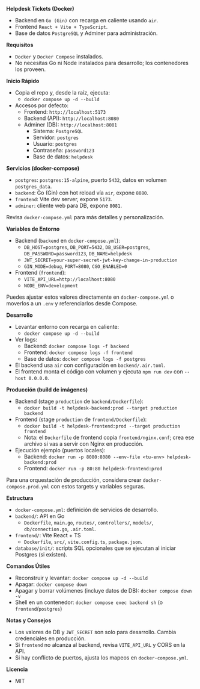 **Helpdesk Tickets (Docker)**

- Backend en `Go (Gin)` con recarga en caliente usando `air`.
- Frontend `React + Vite + TypeScript`.
- Base de datos `PostgreSQL` y Adminer para administración.

**Requisitos**

- `Docker` y `Docker Compose` instalados.
- No necesitas Go ni Node instalados para desarrollo; los contenedores los proveen.

**Inicio Rápido**

- Copia el repo y, desde la raíz, ejecuta:
  - `docker compose up -d --build`
- Accesos por defecto:
  - Frontend: `http://localhost:5173`
  - Backend (API): `http://localhost:8080`
  - Adminer (DB): `http://localhost:8081`
    - Sistema: `PostgreSQL`
    - Servidor: `postgres`
    - Usuario: `postgres`
    - Contraseña: `password123`
    - Base de datos: `helpdesk`

**Servicios (docker-compose)**

- `postgres`: `postgres:15-alpine`, puerto `5432`, datos en volumen `postgres_data`.
- `backend`: Go (Gin) con hot reload vía `air`, expone `8080`.
- `frontend`: Vite dev server, expone `5173`.
- `adminer`: cliente web para DB, expone `8081`.

Revisa `docker-compose.yml` para más detalles y personalización.

**Variables de Entorno**

- Backend (`backend` en `docker-compose.yml`):
  - `DB_HOST=postgres`, `DB_PORT=5432`, `DB_USER=postgres`, `DB_PASSWORD=password123`, `DB_NAME=helpdesk`
  - `JWT_SECRET=your-super-secret-jwt-key-change-in-production`
  - `GIN_MODE=debug`, `PORT=8080`, `CGO_ENABLED=0`
- Frontend (`frontend`):
  - `VITE_API_URL=http://localhost:8080`
  - `NODE_ENV=development`

Puedes ajustar estos valores directamente en `docker-compose.yml` o moverlos a un `.env` y referenciarlos desde Compose.

**Desarrollo**

- Levantar entorno con recarga en caliente:
  - `docker compose up -d --build`
- Ver logs:
  - Backend: `docker compose logs -f backend`
  - Frontend: `docker compose logs -f frontend`
  - Base de datos: `docker compose logs -f postgres`
- El backend usa `air` con configuración en `backend/.air.toml`.
- El frontend monta el código con volumen y ejecuta `npm run dev` con `--host 0.0.0.0`.

**Producción (build de imágenes)**

- Backend (stage `production` de `backend/Dockerfile`):
  - `docker build -t helpdesk-backend:prod --target production backend`
- Frontend (stage `production` de `frontend/Dockerfile`):
  - `docker build -t helpdesk-frontend:prod --target production frontend`
  - Nota: el `Dockerfile` de frontend copia `frontend/nginx.conf`; crea ese archivo si vas a servir con Nginx en producción.
- Ejecución ejemplo (puertos locales):
  - Backend: `docker run -p 8080:8080 --env-file <tu-env> helpdesk-backend:prod`
  - Frontend: `docker run -p 80:80 helpdesk-frontend:prod`

Para una orquestación de producción, considera crear `docker-compose.prod.yml` con estos targets y variables seguras.

**Estructura**

- `docker-compose.yml`: definición de servicios de desarrollo.
- `backend/`: API en Go
  - `Dockerfile`, `main.go`, `routes/`, `controllers/`, `models/`, `db/connection.go`, `.air.toml`.
- `frontend/`: Vite React + TS
  - `Dockerfile`, `src/`, `vite.config.ts`, `package.json`.
- `database/init/`: scripts SQL opcionales que se ejecutan al iniciar Postgres (si existen).

**Comandos Útiles**

- Reconstruir y levantar: `docker compose up -d --build`
- Apagar: `docker compose down`
- Apagar y borrar volúmenes (incluye datos de DB): `docker compose down -v`
- Shell en un contenedor: `docker compose exec backend sh` (o `frontend`/`postgres`)

**Notas y Consejos**

- Los valores de DB y `JWT_SECRET` son solo para desarrollo. Cambia credenciales en producción.
- Si `frontend` no alcanza al backend, revisa `VITE_API_URL` y CORS en la API.
- Si hay conflicto de puertos, ajusta los mapeos en `docker-compose.yml`.

**Licencia**

- MIT

